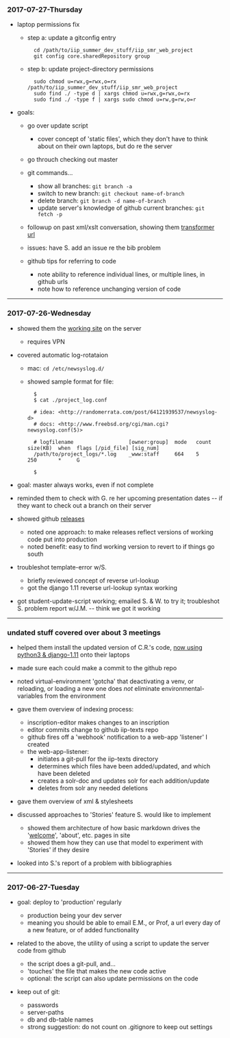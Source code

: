 ### 2017-07-27-Thursday

- laptop permissions fix

    - step a: update a gitconfig entry

            cd /path/to/iip_summer_dev_stuff/iip_smr_web_project
            git config core.sharedRepository group

    - step b: update project-directory permissions

            sudo chmod u=rwx,g=rwx,o=rx /path/to/iip_summer_dev_stuff/iip_smr_web_project
            sudo find ./ -type d | xargs chmod u=rwx,g=rwx,o=rx
            sudo find ./ -type f | xargs sudo chmod u=rw,g=rw,o=r

- goals:

    - go over update script
        - cover concept of 'static files', which they don't have to think about on their own laptops, but do re the server

    - go throuch checking out master

    - git commands...
        - show all branches: `git branch -a`
        - switch to new branch: `git checkout name-of-branch`
        - delete branch: `git branch -d name-of-branch`
        - update server's knowledge of github current branches: `git fetch -p`

    - followup on past xml/xslt conversation, showing them [transformer url](https://library.brown.edu/xsl_transformer/v1/shib/?xml_url=https://library.brown.edu/bjd/transform_test/people.xml&xsl_url=https://library.brown.edu/bjd/transform_test/people_to_web.xsl&auth_key=shib
)
    - issues: have S. add an issue re the bib problem

    - github tips for referring to code
        - note ability to reference individual lines, or multiple lines, in github urls
        - note how to reference unchanging version of code

---


### 2017-07-26-Wednesday

- showed them the [working site](http://dcdscit.services.brown.edu/iip_smr_dev/search/) on the server
    - requires VPN

- covered automatic log-rotataion
    - mac: `cd /etc/newsyslog.d/`
    - showed sample format for file:

            $
            $ cat ./project_log.conf

            # idea: <http://randomerrata.com/post/64121939537/newsyslog-d>
            # docs: <http://www.freebsd.org/cgi/man.cgi?newsyslog.conf(5)>

            # logfilename                  [owner:group]  mode   count  size(KB)  when  flags [/pid_file] [sig_num]
            /path/to/project_logs/*.log    _www:staff     664    5      250       *     G

            $

- goal: master always works, even if not complete

- reminded them to check with G. re her upcoming presentation dates -- if they want to check out a branch on their server

- showed github [releases](https://github.com/Brown-University-Library/iip_smr_web_project/releases)
    - noted one approach: to make releases reflect versions of working code put into production
    - noted benefit: easy to find working version to revert to if things go south

- troubleshot template-error w/S.
    - briefly reviewed concept of reverse url-lookup
    - got the django 1.11 reverse url-lookup syntax working

- got student-update-script working; emailed S. & W. to try it; troubleshot S. problem report w/J.M. -- think we got it working

---


### undated stuff covered over about 3 meetings

- helped them install the updated version of C.R.'s code, [now using python3 & django-1.11](https://github.com/Brown-University-Library/iip_smr_web_project) onto their laptops

- made sure each could make a commit to the github repo

- noted virtual-environment 'gotcha' that deactivating a venv, or reloading, or loading a new one does _not_ eliminate environmental-variables from the environment

- gave them overview of indexing process:
    - inscription-editor makes changes to an inscription
    - editor commits change to github iip-texts repo
    - github fires off a 'webhook' notification to a web-app 'listener' I created
    - the web-app-listener:
        - initiates a git-pull for the iip-texts directory
        - determines which files have been added/updated, and which have been deleted
        - creates a solr-doc and updates solr for each addition/update
        - deletes from solr any needed deletions

- gave them overview of xml & stylesheets

- discussed approaches to 'Stories' feature S. would like to implement
    - showed them architecture of how basic markdown drives the '[welcome](http://dcdscit.services.brown.edu/iip_smr_dev/info/welcome/)', 'about', etc. pages in site
    - showed them how they can use that model to experiment with 'Stories' if they desire

- looked into S.'s report of a problem with bibliographies

---


### 2017-06-27-Tuesday

- goal: deploy to 'production' regularly
    - production being your dev server
    - meaning you should be able to email E.M., or Prof, a url every day of a new feature, or of added functionality

- related to the above, the utility of using a script to update the server code from github
    - the script does a git-pull, and...
    - 'touches' the file that makes the new code active
    - optional: the script can also update permissions on the code

- keep out of git:
    - passwords
    - server-paths
    - db and db-table names
    - strong suggestion: do not count on .gitignore to keep out settings
